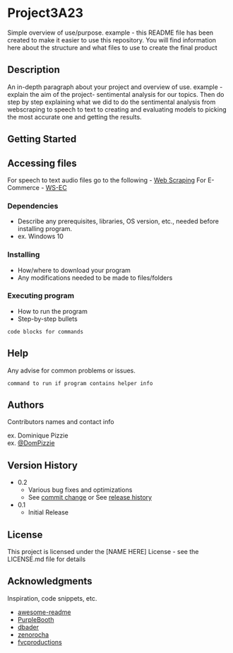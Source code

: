 # Project3A23

Simple overview of use/purpose. example - this README file has been created to make it easier to use this repository. You will find information here about the structure and what files to use to create the final product 

## Description

An in-depth paragraph about your project and overview of use.
example - explain the aim of the project- sentimental analysis for our topics. Then do step by step explaining what we did to do the sentimental analysis from webscraping to speech to text to creating and evaluating models to picking the most accurate one and getting the results. 

## Getting Started

## Accessing files 
For speech to text audio files go to the following - [Web Scraping]() 
For E-Commerce - [WS-EC](https://github.com/dibadabir/Project3A23/tree/main/Web%20Scraping/E-Commerce) 

### Dependencies

* Describe any prerequisites, libraries, OS version, etc., needed before installing program.
* ex. Windows 10

### Installing

* How/where to download your program
* Any modifications needed to be made to files/folders

### Executing program

* How to run the program
* Step-by-step bullets
```
code blocks for commands
```

## Help

Any advise for common problems or issues.
```
command to run if program contains helper info
```

## Authors

Contributors names and contact info

ex. Dominique Pizzie  
ex. [@DomPizzie](https://twitter.com/dompizzie)

## Version History

* 0.2
    * Various bug fixes and optimizations
    * See [commit change]() or See [release history]()
* 0.1
    * Initial Release

## License

This project is licensed under the [NAME HERE] License - see the LICENSE.md file for details

## Acknowledgments

Inspiration, code snippets, etc.
* [awesome-readme](https://github.com/matiassingers/awesome-readme)
* [PurpleBooth](https://gist.github.com/PurpleBooth/109311bb0361f32d87a2)
* [dbader](https://github.com/dbader/readme-template)
* [zenorocha](https://gist.github.com/zenorocha/4526327)
* [fvcproductions](https://gist.github.com/fvcproductions/1bfc2d4aecb01a834b46)
